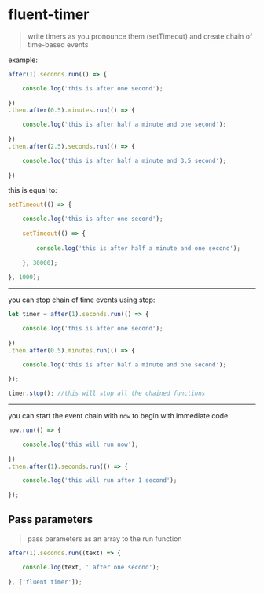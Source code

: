 # fluent-timer
> write timers as you pronounce them (setTimeout) and create chain of time-based events

example:
```javascript
after(1).seconds.run(() => {

    console.log('this is after one second');
    
})
.then.after(0.5).minutes.run(() => {

    console.log('this is after half a minute and one second');
    
})
.then.after(2.5).seconds.run(() => {

    console.log('this is after half a minute and 3.5 second');
    
})
```
this is equal to:
```javascript
setTimeout(() => {

    console.log('this is after one second');
    
    setTimeout(() => {
    
        console.log('this is after half a minute and one second');
        
    }, 30000);
    
}, 1000);
```
---
you can stop chain of time events using stop:
```javascript
let timer = after(1).seconds.run(() => {

    console.log('this is after one second');
    
})
.then.after(0.5).minutes.run(() => {

    console.log('this is after half a minute and one second');
    
});

timer.stop(); //this will stop all the chained functions
```
---
you can start the event chain with `now` to begin with immediate code
```javascript
now.run(() => {

    console.log('this will run now');
    
})
.then.after(1).seconds.run(() => {

    console.log('this will run after 1 second');
    
});
```
## Pass parameters

> pass parameters as an array to the run function
```javascript
after(1).seconds.run((text) => {

    console.log(text, ' after one second');
    
}, ['fluent timer']);
```
